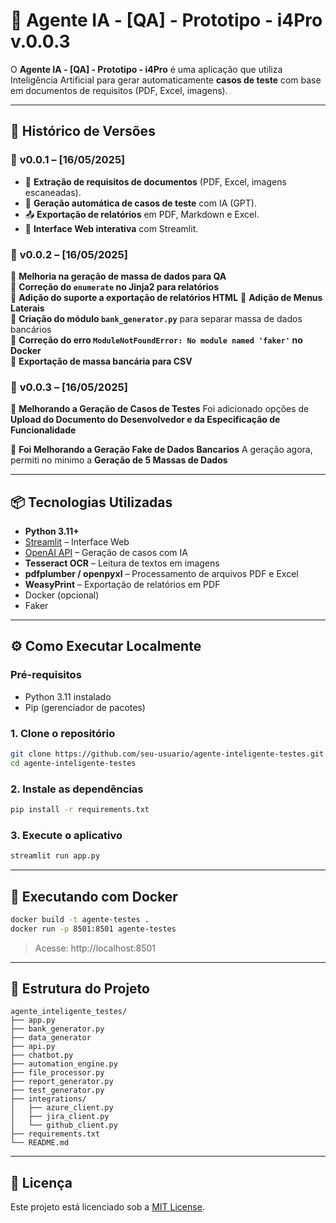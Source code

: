 # 🧪 Agente IA - [QA] - Prototipo - i4Pro v.0.0.3

O **Agente IA - [QA] - Prototipo - i4Pro** é uma aplicação que utiliza Inteligência Artificial para gerar automaticamente **casos de teste** com base em documentos de requisitos (PDF, Excel, imagens). 



---
## 📝 Histórico de Versões

### 📌 **v0.0.1 – [16/05/2025]**
- 📄 **Extração de requisitos de documentos** (PDF, Excel, imagens escaneadas).
- 🤖 **Geração automática de casos de teste** com IA (GPT).
- 📤 **Exportação de relatórios** em PDF, Markdown e Excel.
- 💬 **Interface Web interativa** com Streamlit.

### 📌 **v0.0.2 – [16/05/2025]**
🔹 **Melhoria na geração de massa de dados para QA**  
🔹 **Correção do `enumerate` no Jinja2 para relatórios**  
🔹 **Adição do suporte a exportação de relatórios HTML** 
🔹 **Adição de Menus Laterais**  
🔹 **Criação do módulo `bank_generator.py`** para separar massa de dados bancários  
🔹 **Correção do erro `ModuleNotFoundError: No module named 'faker'` no Docker**  
🔹 **Exportação de massa bancária para CSV**

### 📌 **v0.0.3 – [16/05/2025]**
🔹 **Melhorando a Geração de Casos de Testes**
      Foi adicionado opções de **Upload do Documento do Desenvolvedor e da Especificação de Funcionalidade**

🔹 **Foi Melhorando a Geração Fake de Dados Bancarios**
      A geração agora, permiti no minimo a **Geração de 5 Massas de Dados**

---

## 📦 Tecnologias Utilizadas

- **Python 3.11+**
- [Streamlit](https://streamlit.io) – Interface Web
- [OpenAI API](https://platform.openai.com) – Geração de casos com IA
- **Tesseract OCR** – Leitura de textos em imagens
- **pdfplumber / openpyxl** – Processamento de arquivos PDF e Excel
- **WeasyPrint** – Exportação de relatórios em PDF
- Docker (opcional)
- Faker

---

## ⚙️ Como Executar Localmente

### Pré-requisitos

- Python 3.11 instalado
- Pip (gerenciador de pacotes)

### 1. Clone o repositório

```bash
git clone https://github.com/seu-usuario/agente-inteligente-testes.git
cd agente-inteligente-testes
```

### 2. Instale as dependências

```bash
pip install -r requirements.txt
```

### 3. Execute o aplicativo

```bash
streamlit run app.py
```

---

## 🐳 Executando com Docker

```bash
docker build -t agente-testes .
docker run -p 8501:8501 agente-testes
```

> Acesse: http://localhost:8501

---

## 📁 Estrutura do Projeto

```
agente_inteligente_testes/
├── app.py
├── bank_generator.py
├── data_generator
├── api.py
├── chatbot.py
├── automation_engine.py
├── file_processor.py
├── report_generator.py
├── test_generator.py
├── integrations/
│   ├── azure_client.py
│   ├── jira_client.py
│   └── github_client.py
├── requirements.txt
└── README.md
```

---

## 📜 Licença

Este projeto está licenciado sob a [MIT License](LICENSE).
